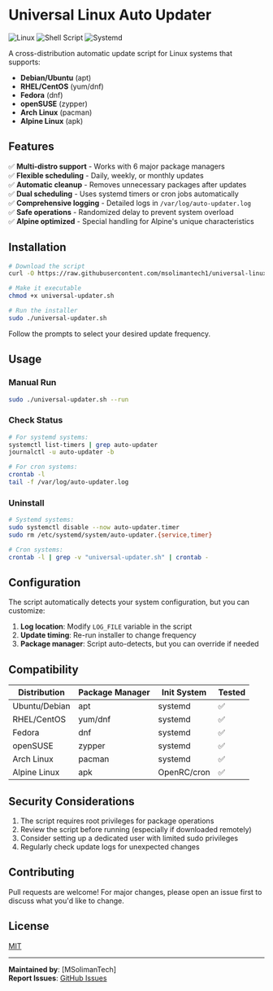 # Universal Linux Auto Updater

![Linux](https://img.shields.io/badge/Linux-FCC624?style=for-the-badge&logo=linux&logoColor=black)
![Shell Script](https://img.shields.io/badge/Shell_Script-121011?style=for-the-badge&logo=gnu-bash&logoColor=white)
![Systemd](https://img.shields.io/badge/systemd-000000?style=for-the-badge&logo=systemd&logoColor=white)

A cross-distribution automatic update script for Linux systems that supports:
- **Debian/Ubuntu** (apt)
- **RHEL/CentOS** (yum/dnf)
- **Fedora** (dnf)
- **openSUSE** (zypper)
- **Arch Linux** (pacman)
- **Alpine Linux** (apk)

## Features

✅ **Multi-distro support** - Works with 6 major package managers  
✅ **Flexible scheduling** - Daily, weekly, or monthly updates  
✅ **Automatic cleanup** - Removes unnecessary packages after updates  
✅ **Dual scheduling** - Uses systemd timers or cron jobs automatically  
✅ **Comprehensive logging** - Detailed logs in `/var/log/auto-updater.log`  
✅ **Safe operations** - Randomized delay to prevent system overload  
✅ **Alpine optimized** - Special handling for Alpine's unique characteristics  

## Installation

```bash
# Download the script
curl -O https://raw.githubusercontent.com/msolimantech1/universal-linux-updater/refs/heads/master/universal-updater.sh

# Make it executable
chmod +x universal-updater.sh

# Run the installer
sudo ./universal-updater.sh
```

Follow the prompts to select your desired update frequency.

## Usage

### Manual Run
```bash
sudo ./universal-updater.sh --run
```

### Check Status
```bash
# For systemd systems:
systemctl list-timers | grep auto-updater
journalctl -u auto-updater -b

# For cron systems:
crontab -l
tail -f /var/log/auto-updater.log
```

### Uninstall
```bash
# Systemd systems:
sudo systemctl disable --now auto-updater.timer
sudo rm /etc/systemd/system/auto-updater.{service,timer}

# Cron systems:
crontab -l | grep -v "universal-updater.sh" | crontab -
```

## Configuration

The script automatically detects your system configuration, but you can customize:

1. **Log location**: Modify `LOG_FILE` variable in the script
2. **Update timing**: Re-run installer to change frequency
3. **Package manager**: Script auto-detects, but you can override if needed

## Compatibility

| Distribution  | Package Manager | Init System  | Tested  |
|--------------|----------------|-------------|---------|
| Ubuntu/Debian | apt           | systemd     | ✅      |
| RHEL/CentOS  | yum/dnf       | systemd     | ✅      |
| Fedora       | dnf           | systemd     | ✅      |
| openSUSE     | zypper        | systemd     | ✅      |
| Arch Linux   | pacman        | systemd     | ✅      |
| Alpine Linux | apk           | OpenRC/cron | ✅      |

## Security Considerations

1. The script requires root privileges for package operations
2. Review the script before running (especially if downloaded remotely)
3. Consider setting up a dedicated user with limited sudo privileges
4. Regularly check update logs for unexpected changes

## Contributing

Pull requests are welcome! For major changes, please open an issue first to discuss what you'd like to change.

## License

[MIT](https://choosealicense.com/licenses/mit/)

---

**Maintained by**: [MSolimanTech]  
**Report Issues**: [GitHub Issues](https://github.com/msolimantech1/universal-linux-updater/issues)
```
